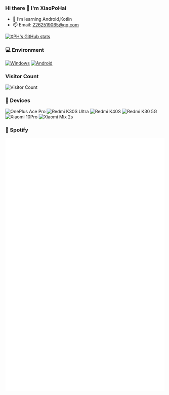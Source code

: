 <!--
**XPHXPHL/XPHXPHL** is a ✨ _special_ ✨ repository because its `README.md` (this file) appears on your GitHub profile.
Here are some ideas to get you started:
- 🔭 I’m currently working on ...
- 🌱 I’m currently learning Android
- 👯 I’m looking to collaborate on ...
- 🤔 I’m looking for help with ...
- 💬 Ask me about ...
- 📫 How to reach me: ...
- 😄 Pronouns: ...
- ⚡ Fun fact: ...
-->

### Hi there 👋 I'm XiaoPoHai
- 🌱 I’m learning Android,Kotlin
- 📫 Email: 2262519065@qq.com

[![XPH's GitHub stats](https://github-readme-stats-one-bice.vercel.app/api?username=XPHXPHL&show_icons=true&role=OWNER,ORGANIZATION_MEMBER,COLLABORATOR)](#)

### 💻 Environment
[![Windows](https://img.shields.io/badge/Windows-00BBFF?style=flat-square&logo=Windows&logoColor=FFFFFF&labelColor=00BBFF)](https://www.microsoft.com/windows10)
[![Android](https://img.shields.io/badge/Android-00C000?style=flat-square&logo=android&logoColor=FFFFFF&labelColor=00C000)](https://www.android.com/android-12/)

### Visitor Count
![Visitor Count](https://profile-counter.glitch.me/XPHXPHL/count.svg)

### 📱 Devices
![OnePlus Ace Pro](https://img.shields.io/badge/OnePlusAcePro-4F4F4F?style=flat-square&logo=OnePlus&logoColor=FFFFFF&labelColor=FF0000)
![Redmi K30S Ultra](https://img.shields.io/badge/RedmiK30SUltra-4F4F4F?style=flat-square&logo=Xiaomi&logoColor=FFFFFF&labelColor=ED9121)
![Redmi K40S](https://img.shields.io/badge/RedmiK40S-4F4F4F?style=flat-square&logo=Xiaomi&logoColor=FFFFFF&labelColor=ED9121)
![Redmi K30 5G](https://img.shields.io/badge/RedmiK305G-4F4F4F?style=flat-square&logo=Xiaomi&logoColor=FFFFFF&labelColor=ED9121)
![Xiaomi 10Pro](https://img.shields.io/badge/Xiaomi10Pro-4F4F4F?style=flat-square&logo=Xiaomi&logoColor=FFFFFF&labelColor=ED9121)
![Xiaomi Mix 2s](https://img.shields.io/badge/MIX2s-4F4F4F?style=flat-square&logo=Xiaomi&logoColor=FFFFFF&labelColor=ED9121)


### 🎵 Spotify
![card](https://github.com/XPHXPHL/netease-cloud-music-card/blob/main/card.svg)

